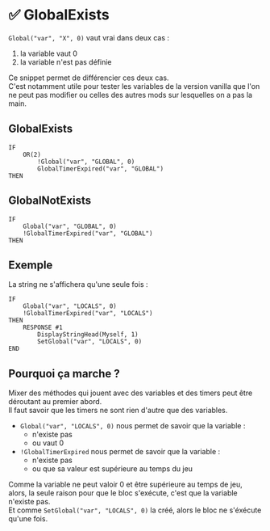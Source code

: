 # ✅ GlobalExists

`Global("var", "X", 0)` vaut vrai dans deux cas :
1. la variable vaut 0
1. la variable n'est pas définie

Ce snippet permet de différencier ces deux cas.\
C'est notamment utile pour tester les variables de la version vanilla que l'on ne peut pas modifier ou celles des autres mods sur lesquelles on a pas la main.


## GlobalExists

```cr
IF
    OR(2)
        !Global("var", "GLOBAL", 0)
        GlobalTimerExpired("var", "GLOBAL")
THEN
```


## GlobalNotExists

```cr
IF
    Global("var", "GLOBAL", 0)
    !GlobalTimerExpired("var", "GLOBAL")
THEN
```



## Exemple

La string ne s'affichera qu'une seule fois :
```cr
IF
    Global("var", "LOCALS", 0)
    !GlobalTimerExpired("var", "LOCALS")
THEN
    RESPONSE #1
        DisplayStringHead(Myself, 1)
        SetGlobal("var", "LOCALS", 0)
END
```

## Pourquoi ça marche ?

Mixer des méthodes qui jouent avec des variables et des timers peut être déroutant au premier abord.\
Il faut savoir que les timers ne sont rien d'autre que des variables.

- `Global("var", "LOCALS", 0)` nous permet de savoir que la variable :
    - n'existe pas
    - ou vaut 0
- `!GlobalTimerExpired` nous permet de savoir que la variable :
    - n'existe pas
    - ou que sa valeur est supérieure au temps du jeu

Comme la variable ne peut valoir 0 et être supérieure au temps de jeu, alors, la seule raison pour que le bloc s'exécute, c'est que la variable n'existe pas.\
Et comme `SetGlobal("var", "LOCALS", 0)` la créé, alors le bloc ne s'éxécute qu'une fois.
